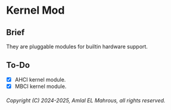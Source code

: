 # Kernel Mod

## Brief

They are pluggable modules for builtin hardware support.

## To-Do

- [X] AHCI kernel module.
- [X] MBCI kernel module.

###### Copyright (C) 2024-2025, Amlal EL Mahrous, all rights reserved.
